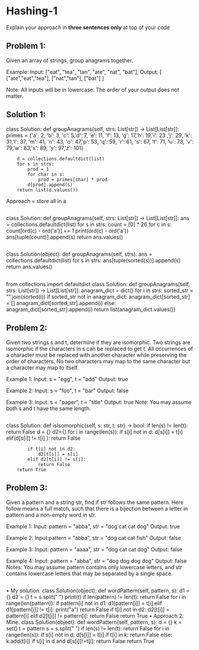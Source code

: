 # Hashing-1
Explain your approach in **three sentences only** at top of your code


## Problem 1:
Given an array of strings, group anagrams together.

Example:
Input: ["eat", "tea", "tan", "ate", "nat", "bat"],
Output:
[
  ["ate","eat","tea"],
  ["nat","tan"],
  ["bat"]
]

Note:
All inputs will be in lowercase.
The order of your output does not matter.

## Solution 1: 
class Solution:
    def groupAnagrams(self, strs: List[str]) -> List[List[str]]:
        primes = {'a': 2,  'b': 3, 'c': 5,'d': 7, 'e': 11,  'f': 13, 'g': 17,'h': 19,'i': 23 ,'j': 29,
        'k': 31,'l': 37, 'm': 41, 'n': 43,  'o': 47,'p': 53,  'q': 59,  'r': 61, 's': 67, 
     't': 71, 'u': 73, 'v': 79,'w': 83,'x': 89, 'y': 97,'z': 101}
        
        d = collections.defaultdict(list)
        for s in strs: 
            prod = 1
            for char in s: 
                prod = primes[char] * prod
            d[prod].append(s)
        return list(d.values()) 

Approach = store all in a 


##
class Solution:
    def groupAnagrams(self, strs: List[str]) -> List[List[str]]:
        ans = collections.defaultdict(list)
        for s in strs:
            count = [0] * 26
            for c in s:
                count[ord(c) - ord('a')] += 1
                print(ord(c) - ord('a'))
            ans[tuple(count)].append(s)
        return ans.values() 

##
class Solution(object):
    def groupAnagrams(self, strs):
        ans = collections.defaultdict(list)
        for s in strs:
            ans[tuple(sorted(s))].append(s)
        return ans.values()

##
from collections import defaultdict
class Solution:
    def groupAnagrams(self, strs: List[str]) -> List[List[str]]:
        anagram_dict = dict()
        for i in strs:
            sorted_str = "".join(sorted(i))
            if sorted_str not in anagram_dict:
                anagram_dict[sorted_str] = []
                anagram_dict[sorted_str].append(i) 
            else:
                 anagram_dict[sorted_str].append(i)
        return list(anagram_dict.values())


## Problem 2:
Given two strings s and t, determine if they are isomorphic.
Two strings are isomorphic if the characters in s can be replaced to get t.
All occurrences of a character must be replaced with another character while preserving the order of characters. No two characters may map to the same character but a character may map to itself.

Example 1:
Input: s = "egg", t = "add"
Output: true

Example 2:
Input: s = "foo", t = "bar"
Output: false

Example 3:
Input: s = "paper", t = "title"
Output: true
Note:
You may assume both s and t have the same length.
## 
class Solution:
    def isIsomorphic(self, s: str, t: str) -> bool:
        if len(s) != len(t):
            return False
        d = {}
        d2={}
        for i in range(len(s)):
            if s[i] not in d: 
                d[s[i]] = t[i]
            elif(d[s[i]] != t[i] ):
                return False
            
            if t[i] not in d2:
                d2[t[i]] = s[i]
            elif d2[t[i]] != s[i]:
                return False
        return True
            

## Problem 3:
Given a pattern and a string str, find if str follows the same pattern.
Here follow means a full match, such that there is a bijection between a letter in pattern and a non-empty word in str.

Example 1:
Input: pattern = "abba", str = "dog cat cat dog"
Output: true

Example 2:
Input:pattern = "abba", str = "dog cat cat fish"
Output: false

Example 3:
Input: pattern = "aaaa", str = "dog cat cat dog"
Output: false

Example 4:
Input: pattern = "abba", str = "dog dog dog dog"
Output: false
Notes:
You may assume pattern contains only lowercase letters, and str contains lowercase letters that may be separated by a single space.
##
•	My solution:
class Solution(object):
    def wordPattern(self, pattern, s):
        d1 = {}
        d2 = {}
        t = s.split(" ")
        print(t)
        if len(pattern) != len(t):
            return False
        for i in range(len(pattern)):
            if pattern[i] not in d1: 
                d1[pattern[i]] = t[i]
            elif  d1[pattern[i]] != t[i]:
                print("a")
                return False
            if t[i] not in d2: 
                d2[t[i]] = pattern[i]
            elif  d2[t[i]] != pattern[i]:
                return False
        return True
•	Approach 2: Mine. 
class Solution(object):
    def wordPattern(self, pattern, s):
        d = {}
        k = set()
        t = pattern 
        s = s.split(" ")
        if len(s) != len(t):
            return False
        for i in range(len(s)):
            if s[i] not in d:
                d[s[i]] = t[i]
                if t[i] in k:
                    return False
                else:
                    k.add(t[i])
            if s[i] in d and d[s[i]]!=t[i]:
                return False
        return True              
